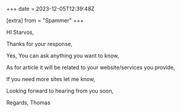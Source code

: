 +++
date = 2023-12-05T12:39:48Z

[extra]
from = "Spammer"
+++

HI Starvos,

Thanks for your response,

Yes, You can ask anything you want to know,

As for article it will be related to your website/services you provide,

If you need more sites let me know,

Looking forward to hearing from you soon,

Regards,
Thomas
